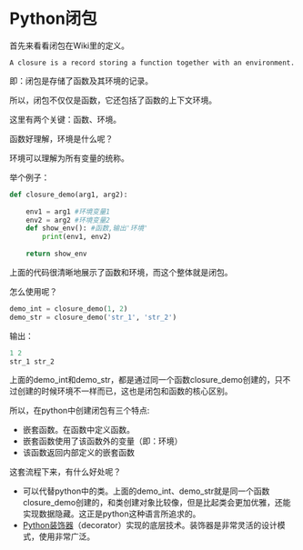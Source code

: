 # Python闭包

首先来看看闭包在Wiki里的定义。
```
A closure is a record storing a function together with an environment.
```
即：闭包是存储了函数及其环境的记录。

所以，闭包不仅仅是函数，它还包括了函数的上下文环境。

这里有两个关键：函数、环境。

函数好理解，环境是什么呢？

环境可以理解为所有变量的统称。

举个例子：
```python
def closure_demo(arg1, arg2):
    
    env1 = arg1 #环境变量1
    env2 = arg2 #环境变量2
    def show_env(): #函数,输出'环境'
        print(env1, env2)
    
    return show_env
```

上面的代码很清晰地展示了函数和环境，而这个整体就是闭包。

怎么使用呢？

```python
demo_int = closure_demo(1, 2)
demo_str = closure_demo('str_1', 'str_2')
```

输出：
```python
1 2
str_1 str_2
```

上面的demo_int和demo_str，都是通过同一个函数closure_demo创建的，只不过创建的时候环境不一样而已，这也是闭包和函数的核心区别。

所以，在python中创建闭包有三个特点:
- 嵌套函数。在函数中定义函数。
- 嵌套函数使用了该函数外的变量（即：环境）
- 该函数返回内部定义的嵌套函数

这套流程下来，有什么好处呢？

- 可以代替python中的类。上面的demo_int、demo_str就是同一个函数closure_demo创建的，和类创建对象比较像，但是比起类会更加优雅，还能实现数据隐藏。这正是python这种语言所追求的。
- [Python装饰器](https://github.com/archieli/programming/blob/main/python/decorator.md)（decorator）实现的底层技术。装饰器是非常灵活的设计模式，使用非常广泛。